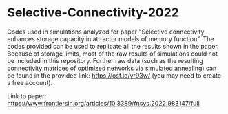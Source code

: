 # Selective-Connectivity-2022

 Codes used in simulations analyzed for paper "Selective connectivity enhances storage capacity in attractor models of memory function".
 The codes provided can be used to replicate all the results shown in the paper. Because of storage limits, most of the raw results of 
 simulations could not be included in this repository. Further raw data (such as the resulting connectivity matrices of optimized networks 
 via simulated annealing) can be found in the provided link: https://osf.io/yr93w/ (you may need to create a free account).
 
 Link to paper: https://www.frontiersin.org/articles/10.3389/fnsys.2022.983147/full
